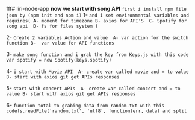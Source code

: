 fff# liri-node-app
**now we start with song API**
`first i install npm file json by (npm init and npm i)`
1-    `and i set environmental variables and requires( A- moment for timezone
B- axios for API'S 
 C- Spotify for song api 
 D- fs for files system )`

 
2- ``Create 2 variables Action and value 
A- var action for the switch function
B-  var value for API functions ``


3- ``make song function
and i grab the key from Keys.js
with this code 
var spotify = new Spotify(keys.spotify)``



4- ``i start with Movie API 
A- create var called movie and = to value
B- start with axios git get APIs responses``


5- ``start with concert APIs 
A- create var called concert and = to value
B- start with axios git get APIs responses``

6- ``function total to grabing data from random.txt
 with this codefs.readFile('random.txt', 'utf8', function(err, data) and split ``

